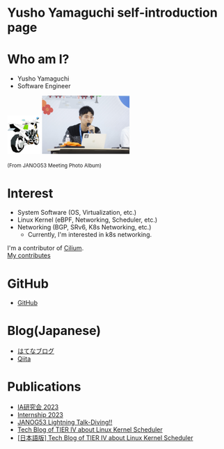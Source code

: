 # Yusho Yamaguchi self-introduction page

# Who am I?
- Yusho Yamaguchi
- Software Engineer

<img src="icon_yama.jpg" width="15%">


<img src="janog53_talking.jpg" width="40%" alt="JANOG53 Meeting">

<small>(From JANOG53 Meeting Photo Album)</small>




# Interest
- System Software (OS, Virtualization, etc.)
- Linux Kernel (eBPF, Networking, Scheduler, etc.)
- Networking (BGP, SRv6, K8s Networking, etc.)
    - Currently, I'm interested in k8s networking.

I'm a contributor of [Cilium](https://github.com/cilium/cilium). <br>
[My contributes](https://github.com/cilium/cilium/commits?author=yushoyamaguchi)


# GitHub
- [GitHub](https://github.com/yushoyamaguchi)

# Blog(Japanese)
- [はてなブログ](https://yama-vanvan.hatenablog.com)
- [Qiita](https://qiita.com/yama_vanvan)

# Publications
- [IA研究会 2023](https://ken.ieice.org/ken/paper/20231122RCYm/)
- [Internship 2023](https://engineers.ntt.com/entry/2023/03/16/075605)
- [JANOG53 Lightning Talk-Diving!!](https://www.janog.gr.jp/meeting/janog53/div5aspa/)
- [Tech Blog of TIER IV about Linux Kernel Scheduler](https://tier4.jp/en/media/detail/?sys_id=3na1vfdeSh42Y8e6FRJ6OJ&category=BLOG)
- [[日本語版] Tech Blog of TIER IV about Linux Kernel Scheduler](https://tier4.jp/media/detail/?sys_id=3na1vfdeSh42Y8e6FRJ6OJ&category=BLOG)